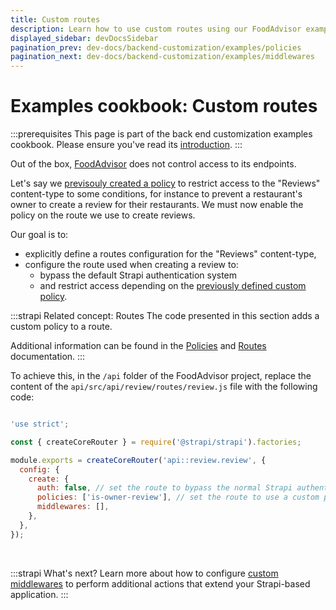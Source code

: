 ```yaml
---
title: Custom routes
description: Learn how to use custom routes using our FoodAdvisor example
displayed_sidebar: devDocsSidebar
pagination_prev: dev-docs/backend-customization/examples/policies
pagination_next: dev-docs/backend-customization/examples/middlewares
---
```


# Examples cookbook: Custom routes

:::prerequisites
This page is part of the back end customization examples cookbook. Please ensure you've read its [introduction](/dev-docs/backend-customization/examples).
:::

Out of the box, [FoodAdvisor](https://github.com/strapi/foodadvisor) does not control access to its endpoints.

Let's say we [previsouly created a policy](/dev-docs/backend-customization/examples/policies) to restrict access to the "Reviews" content-type to some conditions, for instance to prevent a restaurant's owner to create a review for their restaurants. We must now enable the policy on the route we use to create reviews.

<SideBySideContainer>

<SideBySideColumn>

Our goal is to:

- explicitly define a routes configuration for the "Reviews" content-type,
- configure the route used when creating a review to:
  - bypass the default Strapi authentication system
  - and restrict access depending on the [previously defined custom policy](/dev-docs/backend-customization/examples/policies).

</SideBySideColumn>

<SideBySideColumn>

:::strapi Related concept: Routes
The code presented in this section adds a custom policy to a route.

Additional information can be found in the [Policies](/dev-docs/backend-customization/policies) and [Routes](/dev-docs/backend-customization/routes) documentation.
:::

</SideBySideColumn>

</SideBySideContainer>

To achieve this, in the `/api` folder of the FoodAdvisor project, replace the content of the `api/src/api/review/routes/review.js` file with the following code:

```jsx title="src/api/review/routes/review.js"

'use strict';

const { createCoreRouter } = require('@strapi/strapi').factories;

module.exports = createCoreRouter('api::review.review', {
  config: {
    create: {
      auth: false, // set the route to bypass the normal Strapi authentication system
      policies: ['is-owner-review'], // set the route to use a custom policy
      middlewares: [],
    },
  },
});
```

<br />

:::strapi What's next?
Learn more about how to configure [custom middlewares](/dev-docs/backend-customization/examples/middlewares) to perform additional actions that extend your Strapi-based application.
:::
